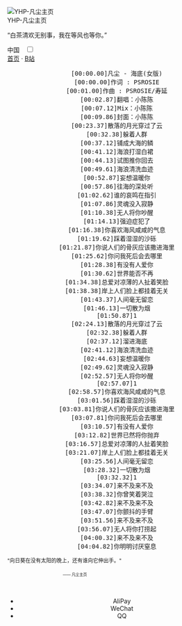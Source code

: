 <meta name="description" itemprop="description" content="你有三千笔墨赋我诗怀 
我有半阙新词予你情衷
。">
    <link rel="shortcut icon" href="4.jpg">
    <link rel="stylesheet" href="css/style.css" media="screen" type="text/css">
</head>

<body>
    <div class="wrapper">
        <div class="main">
            <div class="container">
                <div class="intro">
                    <div class="user-warp img">
                        <img src="4.jpg" alt="YHP-凡尘主页">
                    </div>
                    <div class="nickname">YHP-凡尘主页</div>
                    <div class="description">
                        <p>“白茶清欢无别事，我在等风也等你。”</p>
                    </div>
                    <div class="zuobiao">
                        <i class="ico_map"></i>
                        <span>中国</span>
                        <span style="margin-left: 10px;">
                            <input id="switch_default" type="checkbox" class="switch_default">
                            <label for="switch_default" class="toggleBtn"></label>
                        </span>
                    </div>
                    <div class="menu navbar-right links">
                        <a class="menu-item" href="/">首页</a> ·
                        <a href="https://b23.tv/3mfo3Ee">B站</a>
                        <center>
                            <div id="header"></div>
                            <div id="main">
                                <div class="demo">
                                    <div id="player3" class="aplayer">
                                        <pre class="aplayer-lrc-content">[00:00.00]凡尘 - 海底(女版)
[00:00.00]作词 : PSROSIE
[00:01.00]作曲 : PSROSIE/寿延
[00:02.87]翻唱：小陈陈
[00:07.12]Mix：小陈陈
[00:09.86]封面：小陈陈
[00:23.37]散落的月光穿过了云
[00:32.38]躲着人群
[00:37.12]铺成大海的鳞
[00:41.12]海浪打湿白裙
[00:44.13]试图推你回去
[00:49.61]海浪清洗血迹
[00:52.87]妄想温暖你
[00:57.86]往海的深处听
[01:02.62]谁的哀鸣在指引
[01:07.86]灵魂没入寂静
[01:10.38]无人将你吵醒
[01:14.13]强迫症犯了
[01:16.38]你喜欢海风咸咸的气息
[01:19.62]踩着湿湿的沙砾
[01:21.87]你说人们的骨灰应该撒进海里
[01:25.62]你问我死后会去哪里
[01:28.38]有没有人爱你
[01:30.62]世界能否不再
[01:34.38]总爱对凉薄的人扯着笑脸
[01:38.38]岸上人们脸上都挂着无关
[01:43.37]人间毫无留恋
[01:46.13]一切散为烟
[01:50.87]1
[02:24.13]散落的月光穿过了云
[02:32.38]躲着人群
[02:37.12]溜进海底
[02:41.12]海浪清洗血迹
[02:44.63]妄想温暖你
[02:49.62]灵魂没入寂静
[02:52.57]无人将你吵醒
[02:57.07]1
[02:58.57]你喜欢海风咸咸的气息
[03:01.56]踩着湿湿的沙砾
[03:03.81]你说人们的骨灰应该撒进海里
[03:07.81]你问我死后会去哪里
[03:10.57]有没有人爱你
[03:12.82]世界已然将你抛弃
[03:16.57]总爱对凉薄的人扯着笑脸
[03:21.07]岸上人们脸上都挂着无关
[03:25.56]人间毫无留恋
[03:28.32]一切散为烟
[03:32.32]1
[03:34.07]来不及来不及
[03:38.32]你曾笑着哭泣
[03:42.82]来不及来不及
[03:47.07]你颤抖的手臂
[03:51.56]来不及来不及
[03:56.07]无人将你打捞起
[04:00.32]来不及来不及
[04:04.82]你明明讨厌窒息
</pre>
                                    </div>
                                </div>
                            </div>
                        </center>
                    </div>
                    <div style=" line-height: 20px;font-size: 9pt;">
                        <p>"向日葵在没有太阳的晚上，还有谁向它伸出手。"</p>
                        <p style="margin-left: 8rem;font-size: 8pt;"><small>—— 凡尘主页</small></p>
                    </div>
                    <br>
                    <center>
                        <ul id="donateBox" class="list pos-f tr3">
                            <li id="AliPay">AliPay</li>
                            <li id="WeChat">WeChat</li>
                            <li id="QQ">QQ</li>
                        </ul>
                        <div id="QRBox" class="pos-f left-100">
                            <div id="MainBox"></div>
                        </div>
                    </center>
                </div>
            </div>
        </div>
        <footer id="footer" class="footer">
            <div class="stars">
                <div class="star"></div>
                <div class="star"></div>
                <div class="star"></div>
                <div class="star"></div>
                <div class="star"></div>
                <div class="star"></div>
                <div class="star"></div>
                <div class="star"></div>
                <div class="star"></div>
                <div class="star"></div>
                <div class="star"></div>
                <div class="star"></div>
                <div class="star"></div>
                <div class="star"></div>
                <div class="star"></div>
                <div class="star"></div>
                <div class="star"></div>
                <div class="star"></div>
                <div class="star"></div>
                <div class="star"></div>
                <div class="star"></div>
                <div class="star"></div>
                <div class="star"></div>
                <div class="star"></div>
                <div class="star"></div>
                <div class="star"></div>
                <div class="star"></div>
                <div class="star"></div>
                <div class="star"></div>
                <div class="star"></div>
                <div class="star"></div>
                <div class="star"></div>
                <div class="star"></div>
                <div class="star"></div>
                <div class="star"></div>
                <div class="star"></div>
                <div class="star"></div>
                <div class="star"></div>
                <div class="star"></div>
                <div class="star"></div>
                <div class="star"></div>
                <div class="star"></div>
                <div class="star"></div>
                <div class="star"></div>
                <div class="star"></div>
                <div class="star"></div>
                <div class="star"></div>
                <div class="star"></div>
                <div class="star"></div>
                <div class="star"></div>
            </div>
        </footer>
    </div>

<script src="js/jquery.min.js"></script>
<script src="js/jquery2.min.js"></script>
<script src="js/clipboard.min.js"></script>
<script src="js/APlayer.js"></script>
<script>
$(function(){
    var QRBox = $('#QRBox');
    var MainBox = $('#MainBox');
    var AliPayQR = '1.jpg';
    var WeChanQR = '2.png';
    var QQQR = "3.png";

    function showQR(QR) {
        if (QR) {
            MainBox.css('background-image', 'url(' + QR + ')');
        }
        $('#DonateText,#donateBox,#github').addClass('blur');
        QRBox.fadeIn(300, function (argument) {
            MainBox.addClass('showQR');
        });
    }

    $('#donateBox>li').click(function (event) {
        var thisID = $(this).attr('id');
        if (thisID === 'AliPay') {
            showQR(AliPayQR);
        } else if (thisID === 'WeChat') {
            showQR(WeChanQR);
        } else if (thisID === 'QQ') {
            showQR(QQQR);
        }
    });

    MainBox.click(function (event) {
        MainBox.removeClass('showQR').addClass('hideQR');
        setTimeout(function (a) {
            QRBox.fadeOut(300, function (argument) {
                MainBox.removeClass('hideQR');
            });
            $('#DonateText,#donateBox,#github').removeClass('blur');
        }, 600);
    });

    let ap3 = new APlayer({
        element: document.getElementById('player3'),//样式1
        narrow: false,
        autoplay: false,
        showlrc: true,
        preload: 'auto',
        music: {
            title: '解药(新版)',
            author: '报告-一切运行正常',
            url: '1.mp3',
            pic: '5.png'
        }
    });
    ap3.init();
    
    let _Blog = window._Blog || {};
    const currentTheme = window.localStorage && window.localStorage.getItem('theme');
    const isDark = currentTheme === 'dark';
    if (isDark) {
        document.getElementById("switch_default").checked = true;
    } else {
        document.getElementById("switch_default").checked = false;
    }
    _Blog.toggleTheme = function () {
        if (isDark) {
            document.getElementsByTagName('body')[0].classList.add('dark-theme');
        } else {
            document.getElementsByTagName('body')[0].classList.remove('dark-theme');
        }
        document.getElementsByClassName('toggleBtn')[0].addEventListener('click', () => {
            if (document.getElementsByTagName('body')[0].classList.contains('dark-theme')) {
                document.getElementsByTagName('body')[0].classList.remove('dark-theme');
            } else {
                document.getElementsByTagName('body')[0].classList.add('dark-theme');
            }
            window.localStorage && window.localStorage.setItem('theme', document.body.classList.contains('dark-theme') ? 'dark' : 'light',)
        })
    };
    _Blog.toggleTheme();
})
</script>
</body></html>
